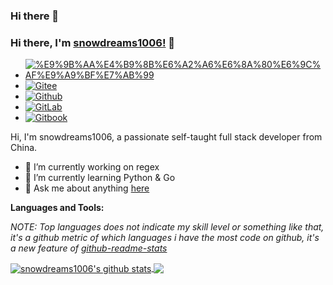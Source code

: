 ### Hi there 👋

### Hi there, I'm [snowdreams1006!](https://snowdreams1006.github.io) 👋

- [![%E9%9B%AA%E4%B9%8B%E6%A2%A6%E6%8A%80%E6%9C%AF%E9%A9%BF%E7%AB%99](https://img.shields.io/badge/%E9%9B%AA%E4%B9%8B%E6%A2%A6%E6%8A%80%E6%9C%AF%E9%A9%BF%E7%AB%99-snowdreams1006.tech-brightgreen.svg)](https://snowdreams1006.tech/)
- [![Gitee](https://img.shields.io/badge/Gitee-snowdreams1006.gitee.io-brightgreen.svg)](https://snowdreams1006.gitee.io/)
- [![Github](https://img.shields.io/badge/Github-snowdreams1006.github.io-brightgreen.svg)](https://snowdreams1006.github.io/)
- [![GitLab](https://img.shields.io/badge/GitLab-snowdreams1006.gitlab.io-brightgreen.svg)](https://snowdreams1006.gitlab.io/)
- [![Gitbook](https://img.shields.io/badge/Gitbook-snowdreams1006.gitbook.io-brightgreen.svg)](https://snowdreams1006.gitbook.io/)

Hi, I'm snowdreams1006, a passionate self-taught full stack developer from China.

- 🔭 I’m currently working on regex
- 🌱 I’m currently learning Python & Go
- 💬 Ask me about anything [here](https://github.com/snowdreams1006/snowdreams1006/issues)

**Languages and Tools:**  

*NOTE: Top languages does not indicate my skill level or something like that, it's a github metric of which languages i have the most code on github, it's a new feature of [github-readme-stats](https://github.com/snowdreams1006/github-readme-stats)*

<a href="https://github.com/snowdreams1006/snowdreams1006.github.io">
  <img align="center" src="https://github-readme-stats.vercel.app/api?username=snowdreams1006&show_icons=true&include_all_commits=true&theme=radical" alt="snowdreams1006's github stats" />
</a>
<a href="https://github.com/snowdreams1006/snowdreams1006.github.io">
  <img align="center" src="https://github-readme-stats.vercel.app/api/top-langs/?username=snowdreams1006&layout=compact&theme=radical" />
</a>